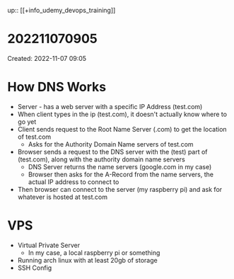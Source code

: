 up:: [[+info_udemy_devops_training]]

# 202211070905

Created: 2022-11-07 09:05

# How DNS Works

- Server - has a web server with a specific IP Address (test.com)
- When client types in the ip (test.com), it doesn't actually know where to go yet
- Client sends request to the Root Name Server (.com) to get the location of test.com
	- Asks for the Authority Domain Name servers of test.com
- Browser sends a request to the DNS server with the (test) part of (test.com), along with the authority domain name servers
	- DNS Server returns the name servers (google.com in my case)
	- Browser then asks for the A-Record from the name servers, the actual IP address to connect to
- Then browser can connect to the server (my raspberry pi) and ask for whatever is hosted at test.com

# VPS

- Virtual Private Server
	- In my case, a local raspberry pi or something
- Running arch linux with at least 20gb of storage
- SSH Config
